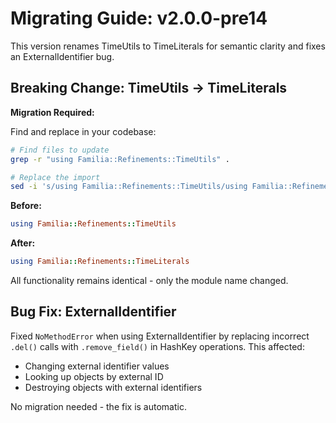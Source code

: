 # Migrating Guide: v2.0.0-pre14

This version renames TimeUtils to TimeLiterals for semantic clarity and fixes an ExternalIdentifier bug.

## Breaking Change: TimeUtils → TimeLiterals

**Migration Required:**

Find and replace in your codebase:
```bash
# Find files to update
grep -r "using Familia::Refinements::TimeUtils" .

# Replace the import
sed -i 's/using Familia::Refinements::TimeUtils/using Familia::Refinements::TimeLiterals/g' *.rb
```

**Before:**
```ruby
using Familia::Refinements::TimeUtils
```

**After:**
```ruby
using Familia::Refinements::TimeLiterals
```

All functionality remains identical - only the module name changed.

## Bug Fix: ExternalIdentifier

Fixed `NoMethodError` when using ExternalIdentifier by replacing incorrect `.del()` calls with `.remove_field()` in HashKey operations. This affected:
- Changing external identifier values
- Looking up objects by external ID
- Destroying objects with external identifiers

No migration needed - the fix is automatic.
